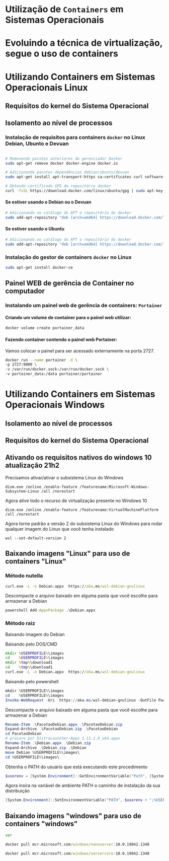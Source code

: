# Utilização de `Containers` em Sistemas Operacionais 

# Evoluindo a técnica de virtualização, segue o uso de containers

# Utilizando Containers em Sistemas Operacionais Linux

## Requisitos do kernel do Sistema Operacional

## Isolamento ao nível de processos

### Instalação de requisitos para containers `docker` no Linux Debian, Ubunto e Devuan

```bash

# Removendo pacotes anteriores do gerenciador Docker
sudo apt-get remove docker docker-engine docker.io

# Adicionando pacotes dependências debian/ubuntu/devuan 
sudo apt-get install apt-transport-https ca-certificates curl software-properties-common

# Obtendo certificado GPG do repositório docker
curl -fsSL https://download.docker.com/linux/ubuntu/gpg | sudo apt-key add -

```
#### Se estiver usando o Debian ou o Devuan

```bash
# Adicionando no catálogo do APT o repositório do docker
sudo add-apt-repository "deb [arch=amd64] https://download.docker.com/linux/debian $(lsb_release -cs) stable"
```

#### Se estiver usando o Ubuntu

```bash
# Adicionando no catálogo do APT o repositório do docker
sudo add-apt-repository "deb [arch=amd64] https://download.docker.com/linux/ubuntu $(lsb_release -cs) stable"
```

### Instalação do gestor de containers `docker` no Linux

```bash
sudo apt-get install docker-ce
```

## Painel WEB de gerência de Container no computador

### Instalando um painel web de gerência de containers: `Portainer`

#### Criando um volume de container para o painel web utilizar:

```bash
docker volume create portainer_data
```

#### Fazendo container contendo o painel web Portainer:
Vamos colocar o painel para ser acessado externamente na porta 2727.
```bash
docker run --name portainer -d \
-p 2727:9000 \
-v /var/run/docker.sock:/var/run/docker.sock \
-v portainer_data:/data portainer/portainer
```

# Utilizando Containers em Sistemas Operacionais Windows

## Isolamento ao nível de processos

## Requisitos do kernel do Sistema Operacional

## Ativando os requisitos nativos do windows 10 atualização 21h2

Precisamos ativar/ativar o subsistema Linux do Windows
```
dism.exe /online /enable-feature /featurename:Microsoft-Windows-Subsystem-Linux /all /norestart
```
Agora ative todo o recurso de virtualização presente no Windows 10
```
dism.exe /online /enable-feature /featurename:VirtualMachinePlatform /all /norestart
```
Agora torne padrão a versão 2 do subsistema Linux do Windows para rodar qualquer imagem do Linux que você tenha instalado
```
wsl --set-default-version 2
```

## Baixando imagens "Linux" para uso de containers "Linux"

### Método nutella
```cmd
curl.exe -L -o Debian.appx  https://aka.ms/wsl-debian-gnulinux
```
Descompacte o arquivo baixado em alguma pasta que você escolhe para armazenar a Debian
```cmd
powershell Add-AppxPackage .\Debian.appx
```

### Método raiz
Baixando imagem do Debian

Baixando pelo DOS/CMD
```cmd
mkdir %USERPROFILE%\images
cd    %USERPROFILE%\images
mkdir %tmp%\download1
cd    %tmp%\download1
curl.exe -L -o Debian.appx  https://aka.ms/wsl-debian-gnulinux

```
Baixando pelo powershell
```powershell
mkdir %USERPROFILE%\images
cd    %USERPROFILE%\images
Invoke-WebRequest -Uri  https://aka.ms/wsl-debian-gnulinux -OutFile PacotaoDebian.appx -UseBasicParsing
```

Descompacte o arquivo baixado em alguma pasta que você escolhe para armazenar a Debian
```powershell
Rename-Item .\PacotaoDebian.appx .\PacotaoDebian.zip
Expand-Archive .\PacotaoDebian.zip .\PacotaoDebian
cd PacotaoDebian
# procure por DistroLauncher-Appx_1.11.1.0_x64.appx
Rename-Item .\Debian.appx .\Debian.zip
Expand-Archive .\Debian.zip .\Debian
move Debian %USERPROFILE%\images\
cd %USERPROFILE%\images\
```
Obtenha o PATH do usuário que está executando este procedimento
```powershell
$userenv = [System.Environment]::GetEnvironmentVariable("Path", [System.EnvironmentVariableTarget]::User)
```
Agora insira na variável de ambiente PATH o caminho de instalação da sua distribuição
```powershell
[System.Environment]::SetEnvironmentVariable("PATH", $userenv + ";%USERPROFILE%\images\Debian", [System.EnvironmentVariableTarget]::User)
```

## Baixando imagens "windows" para uso de containers "windows"

```cmd
ver
```

```cmd
docker pull mcr.microsoft.com/windows/nanoserver:10.0.19042.1348
```

```cmd
docker pull mcr.microsoft.com/windows/servercore:10.0.19042.1348
```


